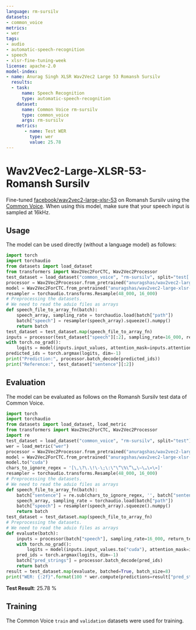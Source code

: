 ```yaml
---
language: rm-sursilv
datasets:
- common_voice 
metrics:
- wer
tags:
- audio
- automatic-speech-recognition
- speech
- xlsr-fine-tuning-week
license: apache-2.0
model-index:
- name: Anurag Singh XLSR Wav2Vec2 Large 53 Romansh Sursilv
  results:
  - task: 
      name: Speech Recognition
      type: automatic-speech-recognition
    dataset:
      name: Common Voice rm-sursilv
      type: common_voice
      args: rm-sursilv
    metrics:
       - name: Test WER
         type: wer
         value: 25.78
---
```

# Wav2Vec2-Large-XLSR-53-Romansh Sursilv
Fine-tuned [facebook/wav2vec2-large-xlsr-53](https://huggingface.co/facebook/wav2vec2-large-xlsr-53) on Romansh Sursilv using the [Common Voice](https://huggingface.co/datasets/common_voice).
When using this model, make sure that your speech input is sampled at 16kHz.
## Usage
The model can be used directly (without a language model) as follows:
```python
import torch
import torchaudio
from datasets import load_dataset
from transformers import Wav2Vec2ForCTC, Wav2Vec2Processor
test_dataset = load_dataset("common_voice", "rm-sursilv", split="test[:2%]")
processor = Wav2Vec2Processor.from_pretrained("anuragshas/wav2vec2-large-xlsr-53-rm-sursilv")
model = Wav2Vec2ForCTC.from_pretrained("anuragshas/wav2vec2-large-xlsr-53-rm-sursilv")
resampler = torchaudio.transforms.Resample(48_000, 16_000)
# Preprocessing the datasets.
# We need to read the aduio files as arrays
def speech_file_to_array_fn(batch):
    speech_array, sampling_rate = torchaudio.load(batch["path"])
    batch["speech"] = resampler(speech_array).squeeze().numpy()
    return batch
test_dataset = test_dataset.map(speech_file_to_array_fn)
inputs = processor(test_dataset["speech"][:2], sampling_rate=16_000, return_tensors="pt", padding=True)
with torch.no_grad():
    logits = model(inputs.input_values, attention_mask=inputs.attention_mask).logits
predicted_ids = torch.argmax(logits, dim=-1)
print("Prediction:", processor.batch_decode(predicted_ids))
print("Reference:", test_dataset["sentence"][:2])
```
## Evaluation
The model can be evaluated as follows on the Romansh Sursilv test data of Common Voice.
```python
import torch
import torchaudio
from datasets import load_dataset, load_metric
from transformers import Wav2Vec2ForCTC, Wav2Vec2Processor
import re
test_dataset = load_dataset("common_voice", "rm-sursilv", split="test")
wer = load_metric("wer")
processor = Wav2Vec2Processor.from_pretrained("anuragshas/wav2vec2-large-xlsr-53-rm-sursilv")
model = Wav2Vec2ForCTC.from_pretrained("anuragshas/wav2vec2-large-xlsr-53-rm-sursilv")
model.to("cuda")
chars_to_ignore_regex = '[\,\?\.\!\-\;\:\"\“\%\”\„\–\…\«\»]'
resampler = torchaudio.transforms.Resample(48_000, 16_000)
# Preprocessing the datasets.
# We need to read the aduio files as arrays
def speech_file_to_array_fn(batch):
    batch["sentence"] = re.sub(chars_to_ignore_regex, '', batch["sentence"]).lower()
    speech_array, sampling_rate = torchaudio.load(batch["path"])
    batch["speech"] = resampler(speech_array).squeeze().numpy()
    return batch
test_dataset = test_dataset.map(speech_file_to_array_fn)
# Preprocessing the datasets.
# We need to read the aduio files as arrays
def evaluate(batch):
    inputs = processor(batch["speech"], sampling_rate=16_000, return_tensors="pt", padding=True)
    with torch.no_grad():
        logits = model(inputs.input_values.to("cuda"), attention_mask=inputs.attention_mask.to("cuda")).logits
    pred_ids = torch.argmax(logits, dim=-1)
    batch["pred_strings"] = processor.batch_decode(pred_ids)
    return batch
result = test_dataset.map(evaluate, batched=True, batch_size=8)
print("WER: {:2f}".format(100 * wer.compute(predictions=result["pred_strings"], references=result["sentence"])))
```
**Test Result**: 25.78 % 
## Training
The Common Voice `train` and `validation` datasets were used for training.